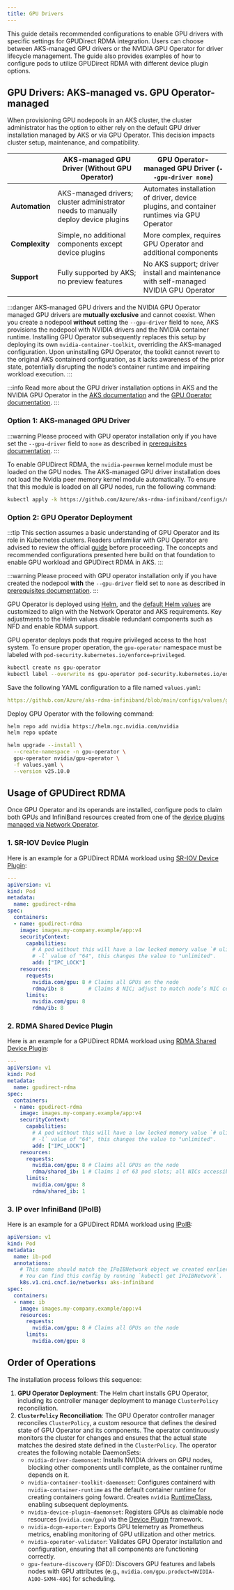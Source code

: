 ```yaml
---
title: GPU Drivers
---
```


This guide details recommended configurations to enable GPU drivers with specific settings for GPUDirect RDMA integration. Users can choose between AKS-managed GPU drivers or the NVIDIA GPU Operator for driver lifecycle management. The guide also provides examples of how to configure pods to utilize GPUDirect RDMA with different device plugin options.

## GPU Drivers: AKS-managed vs. GPU Operator-managed

When provisioning GPU nodepools in an AKS cluster, the cluster administrator has the option to either rely on the default GPU driver installation managed by AKS or via GPU Operator. This decision impacts cluster setup, maintenance, and compatibility.

|                | **AKS-managed GPU Driver (Without GPU Operator)**                                  | **GPU Operator-managed GPU Driver (`--gpu-driver none`)**                                 |
|----------------|------------------------------------------------------------------------------------|-------------------------------------------------------------------------------------------|
| **Automation** | AKS-managed drivers; cluster administrator needs to manually deploy device plugins | Automates installation of driver, device plugins, and container runtimes via GPU Operator |
| **Complexity** | Simple, no additional components except device plugins                             | More complex, requires GPU Operator and additional components                             |
| **Support**    | Fully supported by AKS; no preview features                                        | No AKS support; driver install and maintenance with self-managed NVIDIA GPU Operator      |

:::danger
AKS-managed GPU drivers and the NVIDIA GPU Operator managed GPU drivers are **mutually exclusive** and cannot coexist. When you create a nodepool **without** setting the `--gpu-driver` field to `none`, AKS provisions the nodepool with NVIDIA drivers and the NVIDIA container runtime. Installing GPU Operator subsequently replaces this setup by deploying its own `nvidia-container-toolkit`, overriding the AKS-managed configuration. Upon uninstalling GPU Operator, the toolkit cannot revert to the original AKS containerd configuration, as it lacks awareness of the prior state, potentially disrupting the node’s container runtime and impairing workload execution.
:::

:::info
Read more about the GPU driver installation options in AKS and the NVIDIA GPU Operator in the [AKS documentation](https://learn.microsoft.com/en-us/azure/aks/gpu-cluster?tabs=add-ubuntu-gpu-node-pool) and the [GPU Operator documentation](https://docs.nvidia.com/datacenter/cloud-native/gpu-operator/latest/microsoft-aks.html).
:::

### Option 1: AKS-managed GPU Driver

:::warning
Please proceed with GPU operator installation only if you have set the `--gpu-driver` field to `none` as described in [prerequisites documentation](../getting-started/02-prerequisites.md#aks-managed-gpu-driver).
:::

To enable GPUDirect RDMA, the `nvidia-peermem` kernel module must be loaded on the GPU nodes. The AKS-managed GPU driver installation does not load the Nvidia peer memory kernel module automatically. To ensure that this module is loaded on all GPU nodes, run the following command:

```bash
kubectl apply -k https://github.com/Azure/aks-rdma-infiniband/configs/nvidia-peermem-reloader
```

### Option 2: GPU Operator Deployment

:::tip
This section assumes a basic understanding of GPU Operator and its role in Kubernetes clusters. Readers unfamiliar with GPU Operator are advised to review the official [guide](https://docs.nvidia.com/datacenter/cloud-native/gpu-operator/latest/index.html) before proceeding. The concepts and recommended configurations presented here build on that foundation to enable GPU workload and GPUDirect RDMA in AKS.
:::

:::warning
Please proceed with GPU operator installation only if you have created the nodepool **with** the `--gpu-driver` field set to `none` as described in [prerequisites documentation](../getting-started/02-prerequisites.md#gpu-operator-managed-gpu-driver).
:::

GPU Operator is deployed using [Helm](https://helm.sh/), and the [default Helm values](https://github.com/NVIDIA/gpu-operator/blob/v25.10.0/deployments/gpu-operator/values.yaml) are customized to align with the Network Operator and AKS requirements. Key adjustments to the Helm values disable redundant components such as NFD and enable RDMA support.

GPU operator deploys pods that require privileged access to the host system. To ensure proper operation, the `gpu-operator` namespace must be labeled with `pod-security.kubernetes.io/enforce=privileged`.

```bash
kubectl create ns gpu-operator
kubectl label --overwrite ns gpu-operator pod-security.kubernetes.io/enforce=privileged
```

Save the following YAML configuration to a file named `values.yaml`:

```yaml reference
https://github.com/Azure/aks-rdma-infiniband/blob/main/configs/values/gpu-operator/values.yaml
```

Deploy GPU Operator with the following command:

```bash
helm repo add nvidia https://helm.ngc.nvidia.com/nvidia
helm repo update

helm upgrade --install \
  --create-namespace -n gpu-operator \
  gpu-operator nvidia/gpu-operator \
  -f values.yaml \
  --version v25.10.0
```

## Usage of GPUDirect RDMA

Once GPU Operator and its operands are installed, configure pods to claim both GPUs and InfiniBand resources created from one of the [device plugins managed via Network Operator](network-operator#nicclusterpolicy).

### 1. SR-IOV Device Plugin

Here is an example for a GPUDirect RDMA workload using [SR-IOV Device Plugin](network-operator#1-sr-iov-device-plugin):

```yaml
---
apiVersion: v1
kind: Pod
metadata:
  name: gpudirect-rdma
spec:
  containers:
  - name: gpudirect-rdma
    image: images.my-company.example/app:v4
    securityContext:
      capabilities:
        # A pod without this will have a low locked memory value `# ulimit
        # -l` value of "64", this changes the value to "unlimited".
        add: ["IPC_LOCK"]
    resources:
      requests:
        nvidia.com/gpu: 8 # Claims all GPUs on the node
        rdma/ib: 8        # Claims 8 NIC; adjust to match node’s NIC count
      limits:
        nvidia.com/gpu: 8
        rdma/ib: 8
```

### 2. RDMA Shared Device Plugin

Here is an example for a GPUDirect RDMA workload using [RDMA Shared Device Plugin](network-operator#2-rdma-shared-device-plugin):

```yaml
---
apiVersion: v1
kind: Pod
metadata:
  name: gpudirect-rdma
spec:
  containers:
  - name: gpudirect-rdma
    image: images.my-company.example/app:v4
    securityContext:
      capabilities:
        # A pod without this will have a low locked memory value `# ulimit
        # -l` value of "64", this changes the value to "unlimited".
        add: ["IPC_LOCK"]
    resources:
      requests:
        nvidia.com/gpu: 8 # Claims all GPUs on the node
        rdma/shared_ib: 1 # Claims 1 of 63 pod slots; all NICs accessible
      limits:
        nvidia.com/gpu: 8
        rdma/shared_ib: 1
```

### 3. IP over InfiniBand (IPoIB)

Here is an example for a GPUDirect RDMA workload using [IPoIB](network-operator#3-ip-over-infiniband-ipoib):

```yaml
apiVersion: v1
kind: Pod
metadata:
  name: ib-pod
  annotations:
    # This name should match the IPoIBNetwork object we created earlier.
    # You can find this config by running `kubectl get IPoIBNetwork`.
    k8s.v1.cni.cncf.io/networks: aks-infiniband
spec:
  containers:
  - name: ib
    image: images.my-company.example/app:v4
    resources:
      requests:
        nvidia.com/gpu: 8 # Claims all GPUs on the node
      limits:
        nvidia.com/gpu: 8
```

## Order of Operations

The installation process follows this sequence:

1. **GPU Operator Deployment**: The Helm chart installs GPU Operator, including its controller manager deployment to manage `ClusterPolicy` reconciliation.
2. **`ClusterPolicy` Reconciliation**: The GPU Operator controller manager reconciles `ClusterPolicy`, a custom resource that defines the desired state of GPU Operator and its components. The operator continuously monitors the cluster for changes and ensures that the actual state matches the desired state defined in the `ClusterPolicy`. The operator creates the following notable DaemonSets:
    - `nvidia-driver-daemonset`: Installs NVIDIA drivers on GPU nodes, blocking other components until complete, as the container runtime depends on it.
    - `nvidia-container-toolkit-daemonset`: Configures containerd with `nvidia-container-runtime` as the default container runtime for creating containers going foward. Creates `nvidia` [RuntimeClass](https://kubernetes.io/docs/concepts/containers/runtime-class/), enabling subsequent deployments.
    - `nvidia-device-plugin-daemonset`: Registers GPUs as claimable node resources (`nvidia.com/gpu`) via the [Device Plugin](https://kubernetes.io/docs/concepts/extend-kubernetes/compute-storage-net/device-plugins/) framework.
    - `nvidia-dcgm-exporter`: Exports GPU telemetry as Prometheus metrics, enabling monitoring of GPU utilization and other metrics.
    - `nvidia-operator-validator`: Validates GPU Operator installation and configuration, ensuring that all components are functioning correctly.
    - `gpu-feature-discovery` (GFD): Discovers GPU features and labels nodes with GPU attributes (e.g., `nvidia.com/gpu.product=NVIDIA-A100-SXM4-40G`) for scheduling.
